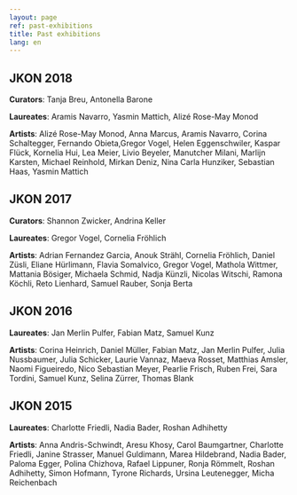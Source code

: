 ```yaml
---
layout: page
ref: past-exhibitions
title: Past exhibitions
lang: en
---
```


## JKON 2018

__Curators__: Tanja Breu, Antonella Barone

__Laureates__: Aramis Navarro, Yasmin Mattich, Alizé Rose-May Monod

__Artists__:
Alizé Rose-May Monod, Anna Marcus, Aramis Navarro, Corina Schaltegger, Fernando Obieta,Gregor Vogel, Helen Eggenschwiler, Kaspar Flück, Kornelia Hui, Lea Meier, Livio Beyeler, Manutcher Milani, Marlijn Karsten, Michael Reinhold, Mirkan Deniz, Nina Carla Hunziker, Sebastian Haas, Yasmin Mattich

## JKON 2017

__Curators__: Shannon Zwicker, Andrina Keller

__Laureates__: Gregor Vogel, Cornelia Fröhlich

__Artists__:
Adrian Fernandez Garcia, Anouk Strähl, Cornelia Fröhlich, Daniel Züsli, Eliane Hürlimann, Flavia Somalvico, Gregor Vogel, Mathola Wittmer, Mattania Bösiger, Michaela Schmid, Nadja Künzli, Nicolas Witschi, Ramona Köchli, Reto Lienhard, Samuel Rauber, Sonja Berta

## JKON 2016

__Laureates__: Jan Merlin Pulfer, Fabian Matz, Samuel Kunz

__Artists__:
Corina Heinrich, Daniel Müller, Fabian Matz, Jan Merlin Pulfer, Julia Nussbaumer, Julia Schicker, Laurie Vannaz, Maeva Rosset, Matthias Amsler, Naomi Figueiredo,  Nico Sebastian Meyer, Pearlie Frisch, Ruben Frei, Sara Tordini, Samuel Kunz, Selina Zürrer, Thomas Blank
 
## JKON 2015

__Laureates__:  Charlotte Friedli, Nadia Bader, Roshan Adhihetty

__Artists__:
Anna Andris-Schwindt, Aresu Khosy, Carol Baumgartner, Charlotte Friedli, Janine Strasser, Manuel Guldimann, Marea Hildebrand, Nadia Bader, Paloma Egger, Polina Chizhova, Rafael Lippuner, Ronja Römmelt, Roshan Adhihetty, Simon Hofmann, Tyrone Richards, Ursina Leutenegger, Micha Reichenbach 
